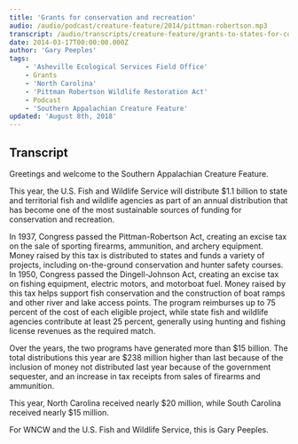 ```yaml
---
title: 'Grants for conservation and recreation'
audio: /audio/podcast/creature-feature/2014/pittman-robertson.mp3
transcript: /audio/transcripts/creature-feature/grants-to-states-for-conservation-and-recreation.pdf
date: 2014-03-17T00:00:00.000Z
author: 'Gary Peeples'
tags:
    - 'Asheville Ecological Services Field Office'
    - Grants
    - 'North Carolina'
    - 'Pittman Robertson Wildlife Restoration Act'
    - Podcast
    - 'Southern Appalachian Creature Feature'
updated: 'August 8th, 2018'
---
```


## Transcript

Greetings and welcome to the Southern Appalachian Creature Feature.

This year, the U.S. Fish and Wildlife Service will distribute $1.1 billion to state and territorial fish and wildlife agencies as part of an annual distribution that has become one of the most sustainable sources of funding for conservation and recreation.

In 1937, Congress passed the Pittman-Robertson Act, creating an excise tax on the sale of sporting firearms, ammunition, and archery equipment. Money raised by this tax is distributed to states and funds a variety of projects, including on-the-ground conservation and hunter safety courses. In 1950, Congress passed the Dingell-Johnson Act, creating an excise tax on fishing equipment, electric motors, and motorboat fuel. Money raised by this tax helps support fish conservation and the construction of boat ramps and other river and lake access points. The program reimburses up to 75 percent of the cost of each eligible project, while state fish and wildlife agencies contribute at least 25 percent, generally using hunting and fishing license revenues as the required match.

Over the years, the two programs have generated more than $15 billion. The total distributions this year are $238 million higher than last because of the inclusion of money not distributed last year because of the government sequester, and an increase in tax receipts from sales of firearms and ammunition.

This year, North Carolina received nearly $20 million, while South Carolina received nearly $15 million.

For WNCW and the U.S. Fish and Wildlife Service, this is Gary Peeples.